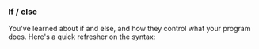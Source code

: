 ### If / else

You've learned about if and else, and how they control what your program does. Here's a quick refresher on the syntax:
